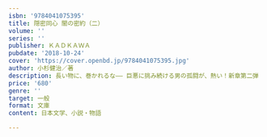 ```yaml
---
isbn: '9784041075395'
title: 隠密同心 闇の密約（二）
volume: ''
series: ''
publisher: ＫＡＤＫＡＷＡ
pubdate: '2018-10-24'
cover: 'https://cover.openbd.jp/9784041075395.jpg'
author: 小杉健治／著
description: 長い物に、巻かれるな―― 巨悪に挑み続ける男の孤闘が、熱い！新章第二弾
price: '680'
genre: ''
target: 一般
format: 文庫
content: 日本文学、小説・物語

---
```

